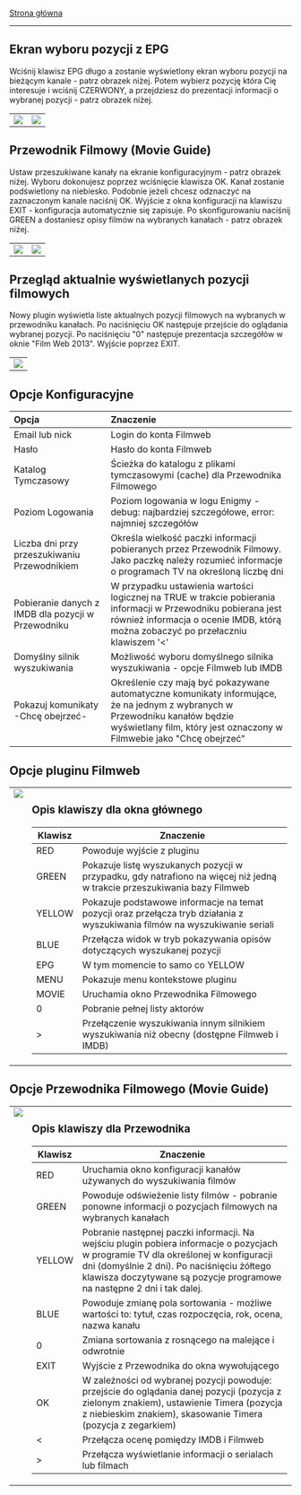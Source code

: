 [Strona główna](Witam.md)



---

## Ekran wyboru pozycji z EPG ##
Wciśnij klawisz EPG długo a zostanie wyświetlony ekran wyboru pozycji na bieżącym kanale - patrz obrazek niżej. Potem wybierz pozycję która Cię interesuje i wciśnij CZERWONY, a przejdziesz do prezentacji informacji o wybranej pozycji - patrz obrazek niżej.

<table cellpadding='2' cellspacing='2' border='0'>
<tbody><tr valign='top'><td><img src='http://enigma2-plugin-extensions-filmweb.googlecode.com/svn/wiki/EPG-SEL-SCREEN.png' /></td><td><img src='http://enigma2-plugin-extensions-filmweb.googlecode.com/svn/wiki/sss-12.png' /></td></tr></tbody></table>

## Przewodnik Filmowy (Movie Guide) ##
Ustaw przeszukiwane kanały na ekranie konfiguracyjnym - patrz obrazek niżej. Wyboru dokonujesz poprzez wciśnięcie klawisza OK. Kanał zostanie podświetlony na niebiesko. Podobnie jeżeli chcesz odznaczyć na zaznaczonym kanale naciśnij OK. Wyjście z okna konfiguracji na klawiszu EXIT - konfiguracja automatycznie się zapisuje. Po skonfigurowaniu naciśnij GREEN a dostaniesz opisy filmów na wybranych kanałach - patrz obrazek niżej.

<table cellpadding='2' cellspacing='2' border='0'>
<tbody><tr valign='top'><td><img src='http://enigma2-plugin-extensions-filmweb.googlecode.com/svn/wiki/sss-13.png' /></td><td><img src='http://enigma2-plugin-extensions-filmweb.googlecode.com/svn/wiki/MG2.png' /></td></tr></tbody></table>

## Przegląd aktualnie wyświetlanych pozycji filmowych ##
Nowy plugin wyświetla liste aktualnych pozycji filmowych na wybranych w przewodniku kanałach. Po naciśnięciu OK następuje przejście do oglądania wybranej pozycji. Po naciśnięciu "0" następuje prezentacja szczegółów w oknie "Film Web 2013". Wyjście poprzez EXIT.


<table cellpadding='2' cellspacing='2' border='0'>
<tbody><tr valign='top'><td><img src='http://enigma2-plugin-extensions-filmweb.googlecode.com/svn/wiki/SH-2.png' /></td></tr></tbody></table>

## Opcje Konfiguracyjne ##

| Opcja | Znaczenie |
|:------|:----------|
| Email lub nick | Login do konta Filmweb |
| Hasło | Hasło do konta Filmweb |
| Katalog Tymczasowy | Ścieżka do katalogu z plikami tymczasowymi (cache) dla Przewodnika Filmowego |
| Poziom Logowania | Poziom logowania w logu Enigmy - debug: najbardziej szczegółowe, error: najmniej szczegółów |
| Liczba dni przy przeszukiwaniu Przewodnikiem | Określa wielkość paczki informacji pobieranych przez Przewodnik Filmowy. Jako paczkę należy rozumieć informacje o programach TV na określoną liczbę dni |
| Pobieranie danych z IMDB dla pozycji w Przewodniku | W przypadku ustawienia wartości logicznej na TRUE w trakcie pobierania informacji w Przewodniku pobierana jest również informacja o ocenie IMDB, którą można zobaczyć po przełaczniu klawiszem '<' |
| Domyślny silnik wyszukiwania | Możliwość wyboru domyślnego silnika wyszukiwania - opcje Filmweb lub IMDB |
| Pokazuj komunikaty -Chcę obejrzeć- | Określenie czy mają być pokazywane automatyczne komunikaty informujące, że na jednym z wybranych w Przewodniku kanałów będzie wyświetlany film, który jest oznaczony w Filmwebie jako "Chcę obejrzeć" |

## Opcje pluginu Filmweb ##

<table cellpadding='2' cellspacing='2' border='0'>
<tbody><tr valign='top'><td><img src='http://enigma2-plugin-extensions-filmweb.googlecode.com/svn/wiki/rc-main.png' /></td><td>

<h3>Opis klawiszy dla okna głównego</h3>

<table><thead><th> Klawisz </th><th> Znaczenie </th></thead><tbody>
<tr><td> RED     </td><td> Powoduje wyjście z pluginu </td></tr>
<tr><td> GREEN   </td><td> Pokazuje listę wyszukanych pozycji w przypadku, gdy natrafiono na więcej niż jedną w trakcie przeszukiwania bazy Filmweb </td></tr>
<tr><td> YELLOW  </td><td> Pokazuje podstawowe informacje na temat pozycji oraz przełącza tryb działania z wyszukiwania filmów na wyszukiwanie seriali </td></tr>
<tr><td> BLUE    </td><td> Przełącza widok w tryb pokazywania opisów dotyczących wyszukanej pozycji </td></tr>
<tr><td> EPG     </td><td> W tym momencie to samo co YELLOW </td></tr>
<tr><td> MENU    </td><td> Pokazuje menu kontekstowe pluginu </td></tr>
<tr><td> MOVIE   </td><td> Uruchamia okno Przewodnika Filmowego </td></tr>
<tr><td> 0       </td><td> Pobranie pełnej listy aktorów </td></tr>
<tr><td> >       </td><td> Przełączenie wyszukiwania innym silnikiem wyszukiwania niż obecny (dostępne Filmweb i IMDB) </td></tr></tbody></table>

</td></tr></tbody></table>

## Opcje Przewodnika Filmowego (Movie Guide) ##

<table cellpadding='2' cellspacing='2' border='0'>
<tbody><tr valign='top'><td><img src='http://enigma2-plugin-extensions-filmweb.googlecode.com/svn/wiki/rc-movieguide.png' /></td><td>

<h3>Opis klawiszy dla Przewodnika</h3>

<table><thead><th> Klawisz </th><th> Znaczenie </th></thead><tbody>
<tr><td> RED     </td><td> Uruchamia okno konfiguracji kanałów używanych do wyszukiwania filmów </td></tr>
<tr><td> GREEN   </td><td> Powoduje odświeżenie listy filmów - pobranie ponowne informacji o pozycjach filmowych na wybranych kanałach </td></tr>
<tr><td> YELLOW  </td><td> Pobranie następnej paczki informacji. Na wejściu plugin pobiera informacje o pozycjach w programie TV dla określonej w konfiguracji dni (domyślnie 2 dni). Po naciśnięciu żółtego klawisza doczytywane są pozycje programowe na następne 2 dni i tak dalej. </td></tr>
<tr><td> BLUE    </td><td> Powoduje zmianę pola sortowania - możliwe wartości to: tytuł, czas rozpoczęcia, rok, ocena, nazwa kanału </td></tr>
<tr><td> 0       </td><td> Zmiana sortowania z rosnącego na malejące i odwrotnie </td></tr>
<tr><td> EXIT    </td><td> Wyjście z Przewodnika do okna wywołującego </td></tr>
<tr><td> OK      </td><td> W zależności od wybranej pozycji powoduje: przejście do oglądania danej pozycji (pozycja z zielonym znakiem), ustawienie Timera (pozycja z niebieskim znakiem), skasowanie Timera (pozycja z zegarkiem) </td></tr>
<tr><td> <       </td><td> Przełącza ocenę pomiędzy IMDB i Filmweb </td></tr>
<tr><td> >       </td><td> Przełącza wyświetlanie informacji o serialach lub filmach </td></tr></tbody></table>

</td></tr></tbody></table>